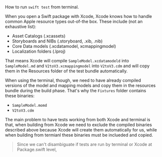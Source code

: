 How to run `swift test` from terminal.

When you open a Swift package with Xcode, Xcode knows how to handle common Apple resource types out-of-the box. These include (not an exhaustive list):

- Asset Catalogs (.xcassets)
- Storyboards and NIBs (.storyboard, .xib, .nib)
- Core Data models (.xcdatamodel, xcmappingmodel)
- Localization folders (.lproj)

That means Xcode will compile `SampleModel.xcdatamodeld` into `SampleModel.md` and  `V2toV3.xcmappingmodel` into `V2toV3.cdm` and will copy them in the Resources folder of the test bundle automatically.

When using the terminal, though, we need to have already compiled versions of the model and mapping models and copy them in the resources bundle during the build phase.
That's why the `Fixtures` folder contains these binaries:

- `SampleModel.momd`
- `V2toV3.cdm`

The main problem to have tests working from both Xcode and terminal is that, when building from Xcode we need to exclude the compiled binaries described above because Xcode will create them automatically for us, while when building from termianl these binaries must be inclueded and copied.

> Since we can't disambiguate if tests are run by terminal or Xcode at Package.swift level, 
